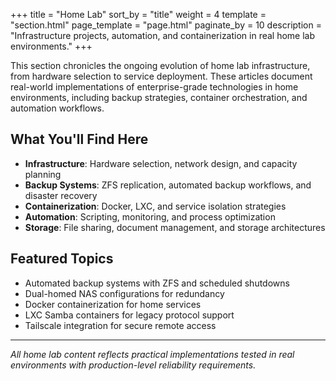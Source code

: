 +++
title = "Home Lab"
sort_by = "title"
weight = 4
template = "section.html"
page_template = "page.html"
paginate_by = 10
description = "Infrastructure projects, automation, and containerization in real home lab environments."
+++


This section chronicles the ongoing evolution of home lab infrastructure, from hardware selection to service deployment. These articles document real-world implementations of enterprise-grade technologies in home environments, including backup strategies, container orchestration, and automation workflows.

## What You'll Find Here

- **Infrastructure**: Hardware selection, network design, and capacity planning
- **Backup Systems**: ZFS replication, automated backup workflows, and disaster recovery
- **Containerization**: Docker, LXC, and service isolation strategies
- **Automation**: Scripting, monitoring, and process optimization
- **Storage**: File sharing, document management, and storage architectures

## Featured Topics

- Automated backup systems with ZFS and scheduled shutdowns
- Dual-homed NAS configurations for redundancy
- Docker containerization for home services
- LXC Samba containers for legacy protocol support
- Tailscale integration for secure remote access

---

_All home lab content reflects practical implementations tested in real environments with production-level reliability requirements._
